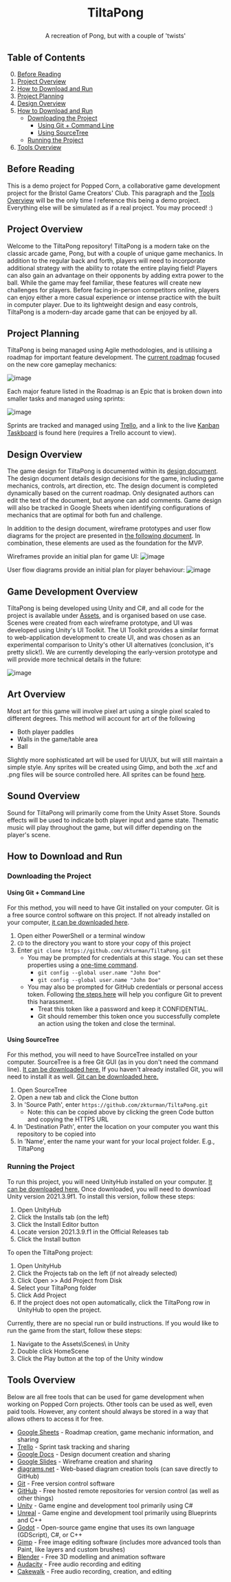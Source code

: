 # <p align="center">TiltaPong</p>
<p align="center">A recreation of Pong, but with a couple of 'twists'</p>

## Table of Contents
0. [Before Reading](#BeforeReading)
1. [Project Overview](#ProjectOverview)
1. [How to Download and Run](#HowToDownloadAndRun)
1. [Project Planning](#ProjectPlanning)
1. [Design Overview](#DesignOverview)
1. [How to Download and Run](#HowToDownloadAndRun)
    - [Downloading the Project](#DownloadingTheProject)
        - [Using Git + Command Line](#UsingGit)
        - [Using SourceTree](#UsingSourceTree)
    - [Running the Project](#RunningTheProject)
1. [Tools Overview](#ToolsOverview)

## <a name="BeforeReading"></a> Before Reading

This is a demo project for Popped Corn, a collaborative game development project for the Bristol Game Creators' Club. This paragraph and the [Tools Overview](#ToolsOverview) will be the only time I reference this being a demo project. Everything else will be simulated as if a real project. You may proceed! :)

## <a name="ProjectOverview"></a> Project Overview

Welcome to the TiltaPong repository! TiltaPong is a modern take on the classic arcade game, Pong, but with a couple of unique game mechanics. In addition to the regular back and forth, players will need to incorporate additional strategy with the ability to rotate the entire playing field! Players can also gain an advantage on their opponents by adding extra power to the ball. While the game may feel familiar, these features will create new challenges for players. Before facing in-person competitors online, players can enjoy either a more casual experience or intense practice with the built in computer player. Due to its lightweight design and easy controls, TiltaPong is a modern-day arcade game that can be enjoyed by all.

## <a name="ProjectPlanning"></a> Project Planning

TiltaPong is being managed using Agile methodologies, and is utilising a roadmap for important feature development. The [current roadmap](https://docs.google.com/spreadsheets/d/1IkqW6ugz-nVmIMVWQwWdWx6HQyx1fmjXpYGbteyWGx0/edit?usp=sharing) focused on the new core gameplay mechanics:

![image](ProjectManagement/Roadmap_v1.png)

Each major feature listed in the Roadmap is an Epic that is broken down into smaller tasks and managed using sprints:

![image](ProjectManagement/13SepSprint.png)

Sprints are tracked and managed using [Trello](https://trello.com), and a link to the live [Kanban Taskboard](https://trello.com/invite/b/NYpFjTD3/0ef2224536b68d6acf466df171f4d408/sprint-tasks) is found here (requires a Trello account to view).

## <a name="DesignOverview"></a> Design Overview

The game design for TiltaPong is documented within its [design document](https://docs.google.com/document/d/1BxIRuREkCNnnhHKFHiHDU0i9Xp5bomv3vNINLLLVrhU/edit?usp=sharing). The design document details design decisions for the game, including game mechanics, controls, art direction, etc. The design document is completed dynamically based on the current roadmap. Only designated authors can edit the text of the document, but anyone can add comments. Game design will also be tracked in Google Sheets when identifying configurations of mechanics that are optimal for both fun and challenge.

In addition to the design document, wireframe prototypes and user flow diagrams for the project are presented in [the following document](Design/README.md). In combination, these elements are used as the foundation for the MVP.

Wireframes provide an initial plan for game UI:
![image](Design/SettingsWireframe.png)

User flow diagrams provide an initial plan for player behaviour:
![image](Design/GameplayFlow.png)

## Game Development Overview

TiltaPong is being developed using Unity and C#, and all code for the project is available under [Assets](Assets/), and is organised based on use case. Scenes were created from each wireframe prototype, and UI was developed using Unity's UI Toolkit. The UI Toolkit provides a similar format to web-application development to create UI, and was chosen as an experimental comparison to Unity's other UI alternatives (conclusion, it's pretty slick!). We are currently developing the early-version prototype and will provide more technical details in the future:

![image](Documentation/InitialPrototypeWindow.png)

## Art Overview

Most art for this game will involve pixel art using a single pixel scaled to different degrees. This method will account for art of the following
- Both player paddles
- Walls in the game/table area
- Ball

Slightly more sophisticated art will be used for UI/UX, but will still maintain a simple style. Any sprites will be created using Gimp, and both the .xcf and .png files will be source controlled here. All sprites can be found [here](Assets/Sprites).

## Sound Overview

Sound for TiltaPong will primarily come from the Unity Asset Store. Sounds effects will be used to indicate both player input and game state. Thematic music will play throughout the game, but will differ depending on the player's scene.

## <a name="HowToDownloadAndRun"></a> How to Download and Run

### <a name="DownloadingTheProject"></a> Downloading the Project

#### <a name="UsingGit"></a> Using Git + Command Line

For this method, you will need to have Git installed on your computer. Git is a free source control software on this project. If not already installed on your computer, [it can be downloaded here](https://git-scm.com/).

1. Open either PowerShell or a terminal window
1. ```CD``` to the directory you want to store your copy of this project
1. Enter ```git clone https://github.com/zkturman/TiltaPong.git```
    - You may be prompted for credentials at this stage. You can set these properties using a [one-time command](https://git-scm.com/book/en/v2/Getting-Started-First-Time-Git-Setup).
      - ```git config --global user.name "John Doe"```
      - ```git config --global user.name "John Doe"```
    - You may also be prompted for GitHub credentials or personal access token. Following [the steps here](https://docs.github.com/en/authentication/keeping-your-account-and-data-secure/creating-a-personal-access-token) will help you configure Git to prevent this harassment.
      - Treat this token like a password and keep it CONFIDENTIAL.
      - Git should remember this token once you successfully complete an action using the token and close the terminal.

#### <a name="UsingSourceTree"></a> Using SourceTree

For this method, you will need to have SourceTree installed on your computer. SourceTree is a free Git GUI (as in you don't need the command line). [It can be downloaded here.](https://www.sourcetreeapp.com/) If you haven't already installed Git, you will need to install it as well. [Git can be downloaded here.](https://git-scm.com/)

1. Open SourceTree
1. Open a new tab and click the Clone button
1. In 'Source Path', enter ```https://github.com/zkturman/TiltaPong.git```
    - Note: this can be copied above by clicking the green Code button and copying the HTTPS URL
1. In 'Destination Path', enter the location on your computer you want this repository to be copied into
1. In 'Name', enter the name your want for your local project folder. E.g., TiltaPong

### <a name="RunningTheProject"></a> Running the Project

To run this project, you will need UnityHub installed on your computer. [It can be downloaded here.](https://unity.com/download) Once downloaded, you will need to download Unity version 2021.3.9f1. To install this version, follow these steps:

1. Open UnityHub
1. Click the Installs tab (on the left)
1. Click the Install Editor button
1. Locate version 2021.3.9.f1 in the Official Releases tab
1. Click the Install button

To open the TiltaPong project:

1. Open UnityHub
1. Click the Projects tab on the left (if not already selected)
1. Click Open >> Add Project from Disk
1. Select your TiltaPong folder
1. Click Add Project
1. If the project does not open automatically, click the TiltaPong row in UnityHub to open the project.

Currently, there are no special run or build instructions. If you would like to run the game from the start, follow these steps:

1. Navigate to the Assets\\Scenes\\ in Unity
1. Double click HomeScene
1. Click the Play button at the top of the Unity window

## <a name="ToolsOverview"></a> Tools Overview

Below are all free tools that can be used for game development when working on Popped Corn projects. Other tools can be used as well, even paid tools. However, any content should always be stored in a way that allows others to access it for free.

- [Google Sheets](https://docs.google.com/spreadsheets) - Roadmap creation, game mechanic information, and sharing
- [Trello](https://trello.com) - Sprint task tracking and sharing
- [Google Docs](https://docs.google.com) - Design document creation and sharing
- [Google Slides](https://docs.google.com/presentation) - Wireframe creation and sharing
- [diagrams.net](https://www.diagrams.net/) - Web-based diagram creation tools (can save directly to GitHub)
- [Git](https://git-scm.com/) - Free version control software
- [GitHub](https://github.com/) - Free hosted remote repositories for version control (as well as other things)
- [Unity](https://unity.com/) - Game engine and development tool primarily using C#
- [Unreal](https://www.unrealengine.com/en-US/) - Game engine and development tool primarily using Blueprints and C++
- [Godot](https://godotengine.org/) - Open-source game engine that uses its own language (GDScript), C#, or C++
- [Gimp](https://www.gimp.org/) - Free image editing software (includes more advanced tools than Paint, like layers and custom brushes)
- [Blender](https://www.blender.org/) - Free 3D modelling and animation software
- [Audacity](https://www.audacityteam.org/) - Free audio recording and editing
- [Cakewalk](http://www.cakewalk.com/) - Free audio recording, creation, and editing
